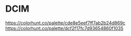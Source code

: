 # DCIM

https://colorhunt.co/palette/cde8e5eef7ff7ab2b24d869c
https://colorhunt.co/palette/dcf2f17fc7d93654860f1035

